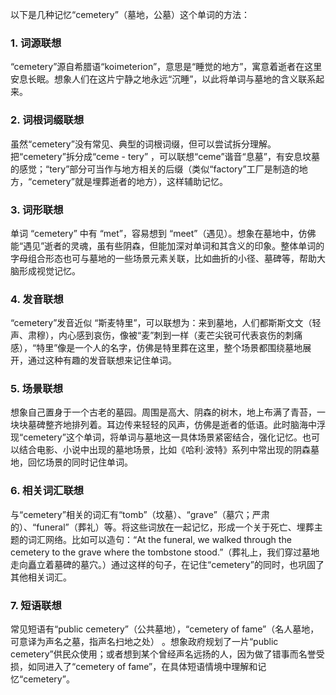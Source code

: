 以下是几种记忆“cemetery”（墓地，公墓）这个单词的方法：

### 1. 词源联想
“cemetery”源自希腊语“koimeterion”，意思是“睡觉的地方”，寓意着逝者在这里安息长眠。想象人们在这片宁静之地永远“沉睡”，以此将单词与墓地的含义联系起来。 

### 2. 词根词缀联想 
虽然“cemetery”没有常见、典型的词根词缀，但可以尝试拆分理解。把“cemetery”拆分成“ceme - tery” ，可以联想“ceme”谐音“息墓”，有安息坟墓的感觉；“tery”部分可当作与地方相关的后缀（类似“factory”工厂是制造的地方，“cemetery”就是埋葬逝者的地方），这样辅助记忆。

### 3. 词形联想
单词 “cemetery” 中有 “met”，容易想到 “meet”（遇见）。想象在墓地中，仿佛能“遇见”逝者的灵魂，虽有些阴森，但能加深对单词和其含义的印象。整体单词的字母组合形态也可与墓地的一些场景元素关联，比如曲折的小径、墓碑等，帮助大脑形成视觉记忆。 

### 4. 发音联想
“cemetery”发音近似 “斯麦特里”，可以联想为：来到墓地，人们都斯斯文文（轻声、肃穆），内心感到哀伤，像被“麦”刺到一样（麦芒尖锐可代表哀伤的刺痛感），“特里”像是一个人的名字，仿佛是特里葬在这里，整个场景都围绕墓地展开，通过这种有趣的发音联想来记住单词。 

### 5. 场景联想
想象自己置身于一个古老的墓园。周围是高大、阴森的树木，地上布满了青苔，一块块墓碑整齐地排列着。耳边传来轻轻的风声，仿佛是逝者的低语。此时脑海中浮现“cemetery”这个单词，将单词与墓地这一具体场景紧密结合，强化记忆。也可以结合电影、小说中出现的墓地场景，比如《哈利·波特》系列中常出现的阴森墓地，回忆场景的同时记住单词。 

### 6. 相关词汇联想
与“cemetery”相关的词汇有“tomb”（坟墓）、“grave”（墓穴；严肃的）、“funeral”（葬礼）等。将这些词放在一起记忆，形成一个关于死亡、埋葬主题的词汇网络。比如可以造句：“At the funeral, we walked through the cemetery to the grave where the tombstone stood.”（葬礼上，我们穿过墓地走向矗立着墓碑的墓穴。）通过这样的句子，在记住“cemetery”的同时，也巩固了其他相关词汇。 

### 7. 短语联想
常见短语有“public cemetery”（公共墓地），“cemetery of fame”（名人墓地，可意译为声名之墓，指声名扫地之处） 。想象政府规划了一片“public cemetery”供民众使用；或者想到某个曾经声名远扬的人，因为做了错事而名誉受损，如同进入了“cemetery of fame”，在具体短语情境中理解和记忆“cemetery”。 